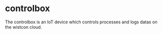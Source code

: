 # controlbox
The controlbox is an IoT device which controls processes and logs datas on the wistcon cloud.

